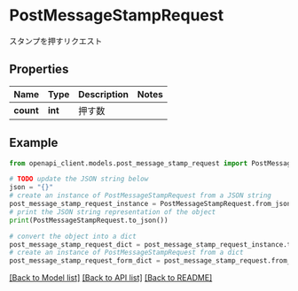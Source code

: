 # PostMessageStampRequest

スタンプを押すリクエスト

## Properties

Name | Type | Description | Notes
------------ | ------------- | ------------- | -------------
**count** | **int** | 押す数 | 

## Example

```python
from openapi_client.models.post_message_stamp_request import PostMessageStampRequest

# TODO update the JSON string below
json = "{}"
# create an instance of PostMessageStampRequest from a JSON string
post_message_stamp_request_instance = PostMessageStampRequest.from_json(json)
# print the JSON string representation of the object
print(PostMessageStampRequest.to_json())

# convert the object into a dict
post_message_stamp_request_dict = post_message_stamp_request_instance.to_dict()
# create an instance of PostMessageStampRequest from a dict
post_message_stamp_request_form_dict = post_message_stamp_request.from_dict(post_message_stamp_request_dict)
```
[[Back to Model list]](../README.md#documentation-for-models) [[Back to API list]](../README.md#documentation-for-api-endpoints) [[Back to README]](../README.md)


